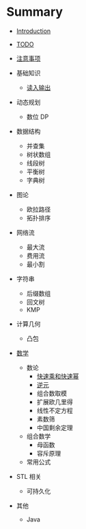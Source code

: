 # Summary

* [Introduction](README.md)

* [TODO](todo.md)
* [注意事项](zhu-yi-shi-xiang.md)
* 基础知识
  * [读入输出](du-ru-shu-chu.md)
* 动态规划
  * 数位 DP
* 数据结构
  * 并查集
  * 树状数组
  * 线段树
  * 平衡树
  * 字典树
* 图论
  * 欧拉路径
  * 拓扑排序
* 网络流
  * 最大流
  * 费用流
  * 最小割
* 字符串
  * 后缀数组
  * 回文树
  * KMP
* 计算几何
  * 凸包
* [数学](shu-xue.md)
  * 数论
    * [快速乘和快速幂](kuai-su-cheng-he-kuai-su-mi.md)
    * [逆元](ni-yuan.md)
    * 组合数取模
    * 扩展欧几里得
    * 线性不定方程
    * 素数筛
    * 中国剩余定理
  * 组合数学
    * 母函数
    * 容斥原理
  * 常用公式
* STL 相关
  * 可持久化
* 其他
  * Java




